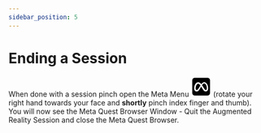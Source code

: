 ```yaml
---
sidebar_position: 5
---
```



# Ending a Session

When done with a session pinch open the Meta Menu ![Logo of Meta Quest](./assets/images/meta-logo.svg) (rotate your right hand towards your face and **shortly** pinch index finger and thumb). You will now see the Meta Quest Browser Window \- Quit the Augmented Reality Session and close the Meta Quest Browser.
